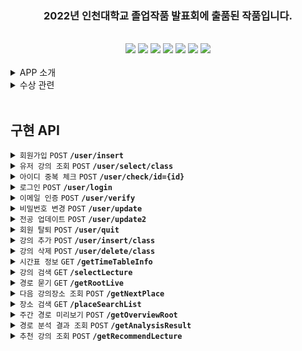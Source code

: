 <div align=center><span style='center'><h3> 2022년 인천대학교 졸업작품 발표회에 출품된 작품입니다.</h3></span></div><br>

<div align=center><img src="https://img.shields.io/badge/IntelliJ-000000?style=flat&logo=IntelliJ IDEA&logoColor=white"/> <img src="https://img.shields.io/badge/Spring-6DB33F?style=flat&logo=Spring Boot&logoColor=white"/> <img src="https://img.shields.io/badge/Spring Boot-6DB33F?style=flat&logo=Spring Boot&logoColor=white"/> <img src="https://img.shields.io/badge/Spring Security-6DB33F?style=flat&logo=Spring Security&logoColor=white"> <img src="https://img.shields.io/badge/Spring Data JPA-6DB33F?style=flat&logo=Databricks&logoColor=white"> <img src="https://img.shields.io/badge/Java-6DB33F?style=flat&logo=JAVA&logoColor=white"> <img src="https://img.shields.io/badge/MySQL-4479A1?style=flat&logo=MySQL&logoColor=white"></div>

<br>

<details>
<summary> APP 소개 </summary>

<br>

![inunavi](https://user-images.githubusercontent.com/85429793/235772684-2e480f82-1a84-4792-a270-5609f6b9bb39.png)

<div align=center> 서비스 기간 : 2022.03.02 ~ 2022.12.29
 
<br><br>
[playstore](https://play.google.com/store/apps/details?id=com.maru.inunavi)
<br>

<b> 캠퍼스 지리에 익숙치 않은 신입생 및 복학생을 위한 안드로이드 교내 지도 어플. </b><br>
<b> 서버단을 작성하였으며 9개월 간 약 400명의 이용자에게 서비스를 제공하였습니다.</b>
</div>

</details>

<details>
<summary> 수상 관련 </summary>

<br>

![KakaoTalk_20230503_043420577_06](https://user-images.githubusercontent.com/85429793/235777867-efeba544-5417-47da-9a67-27cdd1d2313c.jpg)

- [대회 정보](https://www.inu.ac.kr/user/indexSub.do?codyMenuSeq=1477369&siteId=isis&dum=dum&boardId=490566&page=1&command=albumView&boardSeq=681579&chkBoxSeq=&categoryId=&categoryDepth=)<br>

</details>

<br>

## 구현 API

<details>
 <summary><code>회원가입</code> <code>POST</code> <code><b>/user/insert</b></code></summary>
 
<br>

> ### Parameters
> ```java
> email : 이메일
> password : 비밀번호
> major : 전공
>```
>
> ### Responses
> <details open><summary>success</summary> 
> <br>
>
> ```HTTP
> HTTP/1.1 200 OK
> Content-Type: application/json;charset=UTF-8
>
>{
>    "success": "true",
>    "email": "liardanc3@gmail.com"
>}
> ```
> </details>
>
> <details><summary>failure</summary> 
> <br>
>
> ```java
> HTTP/1.1 500 Internal Server Error
> Content-Type: application/json;charset=UTF-8
>
>{
>    "success": "false",
>    "email": "liardanc3@gmail.com"
>}
> ```
> </details>
>
> ### Run example
>
> ![insert](https://github.com/liardanc3/inunavi/assets/85429793/2709b32c-193a-4e82-a769-2f66f7bcbd8f)
></details>
></details>

<details>
 <summary><code>유저 강의 조회</code> <code>POST</code> <code><b>/user/select/class</b></code> </summary>

<br>

> ### Parameters
> ```java
> email : 이메일
>```
> 
>
> ### Responses
> <details open><summary>success</summary> 
> <br>
>
> ```HTTP
> HTTP/1.1 200 OK
> Content-Type: application/json;charset=UTF-8
>
>{
>    "response": [
>        {
>            "id": "799",
>            "department": "컴퓨터공학부",
>            "grade": "3",
>            "category": "전공필수",
>            "number": "IAA6021002",
>            "lectureName": "컴퓨터네트워크",
>            "professor": "---",
>            "classRoomRaw": "제7호관 정보기술대학-504 강의실(중)-1[SH504]",
>            "classTimeRaw": "\" [SH504:화(2B-3),금(7-8A)]\"",
>            "classRoom": "SH504,SH504,",
>            "classTime": "69-71,222-224,",
>            "how": "-",
>            "point": "3",
>            "formattedTime": "화 10:30 - 12:00, 금 15:00 - 17:00"
>        }
>    ]
>}
> ```
> </details>
>
> <details><summary>failure</summary> 
> <br>
>
> ```java
> HTTP/1.1 500 Internal Server Error
> Content-Type: application/json;charset=UTF-8
>
>{
>    "response": []
>}
> ```
></details>
>
>
> ### Run example
>
>![select-class](https://github.com/liardanc3/inunavi/assets/85429793/e73408a4-a6b8-426e-81e0-44648c36b0db)
> </details>
> </details>

<details>
 <summary><code>아이디 중복 체크</code> <code>POST</code> <code><b>/user/check/id={id}</b></code> </summary>

<br>

> ### Parameters
> ```java
> email : 이메일
>```
> 
>
> ### Responses
> <details open><summary>success</summary> 
> <br>
>
> ```HTTP
> HTTP/1.1 200 OK
> Content-Type: application/json;charset=UTF-8
>
>{
>    "success": "true",
>    "email": "liardanc3@gmail.com"
>}
> ```
> </details>
>
> ### Run example
>
> ![user-check-id](https://github.com/liardanc3/inunavi/assets/85429793/ebbc7813-15a0-4aa4-bfe4-072452820ac2)
> </details>
> </details>

<details>
 <summary><code>로그인</code> <code>POST</code> <code><b>/user/login</b></code> </summary>

<br>

> ### Parameters
> ```java
> email : 이메일
> password : 비밀번호
>```
> 
>
> ### Responses
> <details open><summary>success</summary> 
> <br>
>
> ```HTTP
> HTTP/1.1 200 OK
> Content-Type: application/json;charset=UTF-8
>
>{
>    "success": "true",
>    "email": "liardanc3@gmail.com"
>}
> ```
> </details>
>
> <details><summary>failure</summary> 
> <br>
>
> ```java
> HTTP/1.1 500 Internal Server Error
> Content-Type: application/json;charset=UTF-8
>
>{
>    "success": "false",
>    "email": "liardanc3@gmail.com",
>    "message": "로그인 실패"
>}
> ```
></details>
>
>
> ### Run example
>
> ![login](https://github.com/liardanc3/inunavi/assets/85429793/4cad3f58-b8ec-4c6e-bb4f-34ea9474e3a1)
> </details>
> </details>

<details>
 <summary><code>이메일 인증</code> <code>POST</code> <code><b>/user/verify</b></code> </summary>

<br>

> ### Parameters
> ```java
> email : 이메일
>```
> 
>
> ### Responses
> <details open><summary>success</summary> 
> <br>
>
> ```HTTP
> HTTP/1.1 200 OK
> Content-Type: application/json;charset=UTF-8
>
>{
>    "success": "true",
>    "code": "4b52bb9f"
>}
> ```
> </details>
>
> <details><summary>failure</summary> 
> <br>
>
> ```java
> HTTP/1.1 500 Internal Server Error
> Content-Type: application/json;charset=UTF-8
>
>{
>    "success": "false",
>    "message": "Unauthorized Access"
>}
> ```
></details>
>
>
> ### Run example
>
> ![verify](https://github.com/liardanc3/inunavi/assets/85429793/cf80d0e8-16e7-43c9-9e8a-92dc5b2f23ae)
> </details>
> </details>

<details>
 <summary><code>비밀번호 변경</code> <code>POST</code> <code><b>/user/update</b></code> </summary>

<br>

> ### Parameters
> ```java
> email : 이메일
> newPassword : 새로운 비밀번호
>```
> 
>
> ### Responses
> <details open><summary>success</summary> 
> <br>
>
> ```HTTP
> HTTP/1.1 200 OK
> Content-Type: application/json;charset=UTF-8
>
>{
>    "success": "true",
>    "email": "test@gmail.com"
>}
> ```
> </details>
>
> <details><summary>failure</summary> 
> <br>
>
> ```java
> HTTP/1.1 500 Internal Server Error
> Content-Type: application/json;charset=UTF-8
>
>{
>    "success": "false",
>    "email": "not_present_email@no.com"
>}
> ```
></details>
>
>
> ### Run example
>
> ![updatepassword](https://github.com/liardanc3/inunavi/assets/85429793/8937e6a8-752e-4ac9-aa7e-1da877126fad)
> </details>
> </details>

<details>
 <summary><code>전공 업데이트</code> <code>POST</code> <code><b>/user/update2</b></code> </summary>

<br>

> ### Parameters
> ```java
> email : 이메일
> newMajor : 새로운 전공
>```
> 
>
> ### Responses
> <details open><summary>success</summary> 
> <br>
>
> ```HTTP
> HTTP/1.1 200 OK
> Content-Type: application/json;charset=UTF-8
>
>{
>    "success": "true",
>    "email": "liardanc3@gmail.com"
>}
> ```
> </details>
>
> <details><summary>failure</summary> 
> <br>
>
> ```java
> HTTP/1.1 500 Internal Server Error
> Content-Type: application/json;charset=UTF-8
>
>{
>    "success": "false",
>    "email": "not_present_email@no.com"
>}
> ```
></details>
>
>
> ### Run example
>
> ![update2](https://github.com/liardanc3/inunavi/assets/85429793/636de0e0-d206-4a1d-b640-bc9b4d624bde)
> </details>
> </details>

<details>
 <summary><code>회원 탈퇴</code> <code>POST</code> <code><b>/user/quit</b></code> </summary>

<br>

> ### Parameters
> ```java
> email : 이메일
> password : 비밀번호
>```
> 
>
> ### Responses
> <details open><summary>success</summary> 
> <br>
>
> ```HTTP
> HTTP/1.1 200 OK
> Content-Type: application/json;charset=UTF-8
>
>{
>    "success": "true",
>    "email": "test@gmail.com"
>}
> ```
> </details>
>
> <details><summary>failure</summary> 
> <br>
>
> ```java
> HTTP/1.1 500 Internal Server Error
> Content-Type: application/json;charset=UTF-8
>
>{
>    "success": "false",
>    "email": "not_present_email@no.com"
>}
> ```
></details>
>
>
> ### Run example
>
> ![quit](https://github.com/liardanc3/inunavi/assets/85429793/d413784f-d4a5-480d-8292-43a94e5d78ac)
> </details>
> </details>

<details>
 <summary><code>강의 추가</code> <code>POST</code> <code><b>/user/insert/class</b></code> </summary>

<br>

> ### Parameters
> ```java
> email : 이메일
> class_id : 강좌번호
>```
> 
>
> ### Responses
> <details open><summary>success</summary> 
> <br>
>
> ```HTTP
> HTTP/1.1 200 OK
> Content-Type: application/json;charset=UTF-8
>
>{
>    "success": "true",
>    "email": "test@gmail.com"
>}
> ```
> </details>
>
> <details><summary>failure</summary> 
> <br>
>
> ```java
> HTTP/1.1 500 Internal Server Error
> Content-Type: application/json;charset=UTF-8
>
>{
>    "success": "false",
>    "email": "test@gmail.com"
>}
> ```
></details>
>
>
> ### Run example
>
> ![insert-class](https://github.com/liardanc3/inunavi/assets/85429793/06515652-a462-46bd-b299-b6ac2122142b)
> </details>
> </details>

<details>
 <summary><code>강의 삭제</code> <code>POST</code> <code><b>/user/delete/class</b></code> </summary>

<br>

> ### Parameters
> ```java
> email : 이메일
> class_id : 강의번호
>```
> 
>
> ### Responses
> <details open><summary>success</summary> 
> <br>
>
> ```HTTP
> HTTP/1.1 200 OK
> Content-Type: application/json;charset=UTF-8
>
>{
>    "success": "true",
>    "email": "test@gmail.com"
>}
> ```
> </details>
>
> <details><summary>failure</summary> 
> <br>
>
> ```java
> HTTP/1.1 500 Internal Server Error
> Content-Type: application/json;charset=UTF-8
>
>{
>    "success": "false",
>    "email": "test@gmail.com"
>}
> ```
></details>
>
>
> ### Run example
>
> ![delete-class](https://github.com/liardanc3/inunavi/assets/85429793/39413b70-5ba4-494c-b424-47be04716d6a)
> </details>
> </details>

<details>
 <summary><code>시간표 정보</code> <code>GET</code> <code><b>/getTimeTableInfo</b></code> </summary>

<br>

> ### Responses
> <details open><summary>success</summary> 
> <br>
>
> ```HTTP
> HTTP/1.1 200 OK
> Content-Type: application/json;charset=UTF-8
>
>{
>    "response": {
>        "year": "2023",
>        "semester": "여름",
>        "majorArrayString": "국어국문학과,영어영문학과,독어독문학과,불어불문학과,일어일문학과,중어중국학과,수학과,물리학과,화학과,소비자ㆍ아동학과,패션산업학과,해양학과,사회복지학과,신문방송학과,문헌정보학과,창의인재개발학과,행정학과,정치외교학과,경제학과,경제학과(야),무역학부,무역학부(야),소비자학과,기계공학과,기계공학과(야),메카트로닉스공학과,전기공학과,전자공학과,전자공학과(야),산업경영공학과,산업경영공학과(야),안전공학과,신소재공학과,에너지화학공학과,컴퓨터공학부,컴퓨터공학부(야),정보통신공학과,임베디드시스템공학과,경영학부,세무회계학과,조형예술학부,한국화전공,서양화전공,디자인학부,공연예술학과,체육학부,운동건강학부,국어교육과,영어교육과,일어교육과,수학교육과,체육교육과,유아교육과,역사교육과,윤리교육과,도시행정학과,도시건축학부,건축공학전공,도시건축학전공,도시공학과,도시환경공학부,건설환경공학전공,환경공학전공,생명과학부,생명과학전공,분자의생명전공,생명공학부,생명공학전공,나노바이오전공,동북아국제통상학부,한국통상전공,법학부,광전자공학전공(연계),물류학전공(연계),인공지능소프트웨어연계전공,창의적디자인연계전공,뷰티산업연계전공,인문문화예술기획연계전공,소셜데이터사이언스연계전공,전체",
>        "CSEArrayString": "대학영어2,Academic English,컴퓨팅적사고와SW,글쓰기이론과실제,대학영어회화2,전체",
>        "categoryListString": "전공기초,전공선택,전공필수,교양필수,기초과학,교양선택,교직,일반선택,군사학,전체"
>    }
>}
> ```
> </details>
> </details>

<details>
 <summary><code>강의 검색</code> <code>GET</code> <code><b>/selectLecture</b></code> </summary>

<br>

> ### Parameters
> ```java
> main_keyword : 검색 단어
> keyword_option : 검색 옵션(과목명, 교수명)
> major_option : 전공 옵션
> cse_option : 교양필수 옵션
> sort_option : 정렬 기준(기본, 과목코드, 과목명)
> grade_option : 학년
> category_option : 카테고리 옵션(교양, 전공, 일반선택 등)
> score_option : 학점
>```
> 
>
> ### Responses
> <details open><summary>success</summary> 
> <br>
>
> ```HTTP
> HTTP/1.1 200 OK
> Content-Type: application/json;charset=UTF-8
>
>{
>    "response": [
>        {
>            "id": 767,
>            "department": "컴퓨터공학부",
>            "grade": "1",
>            "category": "교양필수",
>            "number": "XAA1359031",
>            "professor": "XXX",
>            "classRoomRaw": "제7호관 정보기술대학-304 강의실(대)-계단식[SH304]",
>            "classTimeRaw": "\" [SH304:화(2)(3),목(6)]\"",
>            "classRoom": "SH304,SH304",
>            "classTime": "68-71,172-173,",
>            "how": "-",
>            "point": "3",
>            "realTime": "화 10:00 - 12:00, 목 14:00 - 15:00",
>            "lecturename": "대학수학(2)"
>        }
>     ]
>}
> ```
> </details>
>
>
>
> ### Run example
>
> ![selectlecture](https://github.com/liardanc3/inunavi/assets/85429793/52e82a68-a1f4-40f7-9767-f89150d5c539)
> </details>
> </details>

<details>
 <summary><code>경로 묻기</code> <code>GET</code> <code><b>/getRootLive</b></code> </summary>

<br>

> ### Parameters
> ```java
> startPlaceCode : 시작 장소 식별값
> startLocation : 시작 장소 좌표
> endPlaceCode : 도착 장소 식별값
> endLocation : 도착 장소 좌표
>```
> 
>
> ### Responses
> <details open><summary>success</summary> 
> <br>
>
> ```HTTP
> HTTP/1.1 200 OK
> Content-Type: application/json;charset=UTF-8
>
>{
>   "response" : [
>       {
>           "id":269,
>           "query":"LOCATION,37.37696025287909,126.63286875933409,LOCATION,37.3735037752572,126.63280069828033",
>           "isArrived":"false",
>           "dist":501.6447064033045,
>           "route":"37.37696025287909,126.63286875933409,37.3768112,126.6328854,37.3767337,126.6328073,37.3764846,126.6324536,37.3760999,126.6324209,37.3760338,126.6325386,37.3759507,126.6326781,37.3758297,126.6326989,37.3757593,126.6326265,37.3755988,126.6324683,37.3755278,126.6323871,37.3753751,126.6327221,37.3752525,126.6328173,37.3750951,126.6326523,37.3749913,126.6325527,37.3747223,126.6327219,37.3746369,126.6327431,37.3744802,126.6326372,37.3743619,126.6325219,37.3742006,126.6327746,37.3739885,126.6325177,37.3738392,126.6327069,37.3735867,126.6324642,37.37348,126.6326007",
>           "time":8,
>           "steps":827
>       }
>   ]
> }
> ```
> </details>
>
>
> ### Run example
>
> ![getrootlive](https://github.com/liardanc3/inunavi/assets/85429793/31505e6c-5c92-48cb-87b9-dc91f8437b42)
> </details>
> </details>

<details>
 <summary><code>다음 강의장소 조회</code> <code>POST</code> <code><b>/getNextPlace</b></code> </summary>

<br>

> ### Parameters
> ```java
> email : 이메일
>```
> 
>
> ### Responses
> <details open><summary>success</summary> 
> <br>
>
> ```HTTP
> HTTP/1.1 200 OK
> Content-Type: application/json;charset=UTF-8
>
>{
>    "success": "true",
>    "nextPlaceCode" : "SF"
>    "nextPlaceLocationString" : "37.3757955317388, 126.63483788738135"
>    "nextPlaceTitle" : "자연과학대학 생명과학기술대학"
>}
> ```
> </details>
>
>
> ### Run example
>
> ![getnextplace](https://github.com/liardanc3/inunavi/assets/85429793/29e59910-ddea-4385-a45f-559b4b949652)
> </details>
> </details>


<details>
 <summary><code>장소 검색</code> <code>GET</code> <code><b>/placeSearchList</b></code> </summary>

<br>

> ### Parameters
> ```java
> searchKeyword : 검색어
> myLocation : 현재 좌표
>```
> 
>
> ### Responses
> <details open><summary>success</summary> 
> <br>
>
> ```HTTP
> HTTP/1.1 200 OK
> Content-Type: application/json;charset=UTF-8
>
>{
>    "response": [
>        {
>            "placeCode": "FOODSTU0,CAFECDSTU0",
>            "title": "학생식당",
>            "sort": "식당",
>            "distance": 1011.9700490800614,
>            "location": "37.374161554994025, 126.63175437187864",
>            "time": "점심 10:30 ~ 14:00 · 저녁 17:00 ~ 18:30",
>            "callNum": "-"
>        },
>        {
>            "placeCode": "FOODSTU1,CONGSSTU1",
>            "title": "제1기숙사 식당",
>            "sort": "식당",
>            "distance": 1127.305253103789,
>            "location": "37.37357062725584, 126.62995831475537",
>            "time": "아침 08:00 ~ 10:00 · 점심 11:30 ~ 13:30 ",
>            "callNum": "-"
>        }
>    ]
>}
> ```
> </details>
>
>
> ### Run example
>
> ![placeSearchList](https://github.com/liardanc3/inunavi/assets/85429793/8d533b83-eaaf-47a2-8fd5-81c4dd3568bb)
> </details>
> </details>


<details>
 <summary><code>주간 경로 미리보기</code> <code>POST</code> <code><b>/getOverviewRoot</b></code> </summary>

<br>

> ### Parameters
> ```java
> email : 이메일
>```
> 
>
> ### Responses
> <details open><summary>success</summary> 
> <br>
>
> ```HTTP
> HTTP/1.1 200 OK
> Content-Type: application/json;charset=UTF-8
>
>{
>    "response": [
>        {
>            "startLectureName": "정문(버스정류장)",
>            "endLectureName": "헌법과시민의식",
>            "totalTime": "6.954737169047408",
>            "distance": "421.49922236650957",
>            "directionString": "37.3779618948447,126.634624941891,37.3776561,126.6343478,37.3775462,126.634278,37.3776165,126.6340366,37.3774093,126.6338804,37.3772261,126.6337823,37.3771011,126.6336014,37.3770244,126.6334982,37.3769344,126.6334508,37.3765983,126.6331388,37.3764788,126.6330362,37.3763888,126.632986,37.3762801,126.6328787,37.3761388,126.632927,37.3761087,126.6328564,37.3759851,126.6327438,37.3758297,126.6326989,37.3757593,126.6326265,37.3755988,126.6324683,37.3755278,126.6323871,37.3754372,126.6323093,37.3753669,126.632253,37.3751692,126.632078,37.3752193,126.6319707",
>            "endLectureTime": "월요일 01:00 PM"
>        },
>        {
>            "startLectureName": "공과대학(버스정류장)",
>            "endLectureName": "행정학의이해",
>            "totalTime": "4.324380023352096",
>            "distance": "262.0836377789149",
>            "directionString": "37.3724664576151,126.634094079558,37.3722549507586,126.633861767182,37.3722695442901,126.633637436853,37.3723266,126.6335242,37.3722275,126.6334276,37.3723439,126.6332448,37.3724601,126.6330638,37.3725496,126.6329055,37.3726391,126.6327446,37.3727536,126.6328199,37.3728804,126.6329648,37.3730062,126.6330841,37.3730797,126.6331537,37.3731426,126.6332087,37.3732641,126.6330075,37.3733078,126.6331966",
>            "endLectureTime": "수요일 11:30 AM"
>        },
>        {
>            "startLectureName": "행정학의이해",
>            "endLectureName": "데이터베이스",
>            "totalTime": "1.4395518845330186",
>            "distance": "87.2455687595769",
>            "directionString": "37.3749611,126.6323935,37.3746872,126.6330319,37.3745278,126.6332002",
>            "endLectureTime": "수요일 05:30 PM"
>        }
>    ]
>}
> ```
> </details>
>
> ### Run example
>
> ![getoverview](https://github.com/liardanc3/inunavi/assets/85429793/9f8a5b6a-3239-4d21-8376-56ff421180c6)
> </details>
> </details>

<details>
 <summary><code>경로 분석 결과 조회</code> <code>POST</code> <code><b>/getAnalysisResult</b></code> </summary>

<br>

> ### Parameters
> ```java
> email : 이메일
>```
> 
>
> ### Responses
> <details open><summary>success</summary> 
> <br>
>
> ```HTTP
> HTTP/1.1 200 OK
> Content-Type: application/json;charset=UTF-8
>
>{
>    "success": "true",
>    "distancePercentage": "15",
>    "tightnessPercentage": "10",
>    "totalDistance" : "200.1323"
>}
> ```
> </details>
>
> ### Run example
>
> ![analysisresult](https://github.com/liardanc3/inunavi/assets/85429793/a2442ae7-49e3-4b2e-a200-6d8698c5c42f)
> </details>
> </details>


<details>
 <summary><code>추천 강의 조회</code> <code>POST</code> <code><b>/getRecommendLecture</b></code> </summary>

<br>

> ### Parameters
> ```java
> email : 이메일
>```
> 
>
> ### Responses
> <details open><summary>success</summary> 
> <br>
>
> ```HTTP
> HTTP/1.1 200 OK
> Content-Type: application/json;charset=UTF-8
>
>{
>    "success": "true",
>    "email": "liardanc3@gmail.com"
>}
> ```
> </details>
>
> <details><summary>failure</summary> 
> <br>
>
> ```java
> HTTP/1.1 500 Internal Server Error
> Content-Type: application/json;charset=UTF-8
>
>{
>   "response": [
>       {
>           "id": "1893",
>           "department": "교양",
>           "grade": "전학년",
>           "category": "교양선택",
>           "number": "XAA1375001",
>           "professor": "김재영",
>           "how": "-",
>           "point": "3",
>           "lecturename": "행정학의이해",
>           "classroom_raw": "제12호관 컨벤션센터-101 용정강의실[SM101]",
>           "classtime_raw": " [SM101:수(1)(2)(3)]",
>           "classroom": "SM101,",
>           "classtime": "114-119,",
>           "realTime": "수 9:00 - 12:00"
>       },
>       {
>           "id": "1778",
>           "department": "교양",
>           "grade": "전학년",
>           "category": "교양선택",
>           "number": "0007002001",
>           "professor": "김영진",
>           "how": "-",
>           "point": "3",
>           "lecturename": "헌법과시민의식",
>           "classroom_raw": "제15호관 인문대학-201 강의실(대)-계단식[SP201]",
>           "classtime_raw": " [SP201:월(2B-3)(4-5A)]",
>           "classroom": "SP201,",
>           "classtime": "21-26,",
>           "realTime": "월 10:30 - 14:00"
>       }
>   ]
>}
> ```
></details>
>
>
> ### Run example
>
> ![recommend](https://github.com/liardanc3/inunavi/assets/85429793/ff981f04-6e16-4cf6-86f9-f642efee9a28)
> </details>
> </details>
